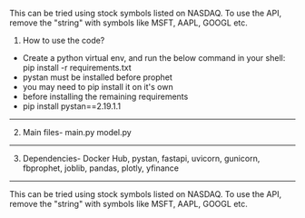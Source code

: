 This can be tried using stock symbols listed on NASDAQ. To use the API, remove the "string" with symbols like MSFT, AAPL, GOOGL etc.

1. How to use the code?

* Create a python virtual env, and run the below command in your shell:
  pip install -r requirements.txt
* pystan must be installed before prophet
* you may need to pip install it on it's own
* before installing the remaining requirements
* pip install pystan==2.19.1.1
__________________________________________

2. Main files-
  main.py
  model.py
__________________________________________

3. Dependencies-
Docker Hub, pystan, fastapi, uvicorn, gunicorn, fbprophet, joblib, pandas, plotly, yfinance

__________________________________________

This can be tried using stock symbols listed on NASDAQ. To use the API, remove the "string" with symbols like MSFT, AAPL, GOOGL etc.
